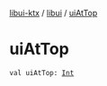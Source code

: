 [libui-ktx](../index.md) / [libui](index.md) / [uiAtTop](./ui-at-top.md)

# uiAtTop

`val uiAtTop: `[`Int`](https://kotlinlang.org/api/latest/jvm/stdlib/kotlin/-int/index.html)
